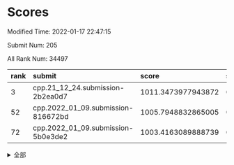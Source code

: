 # Scores

Modified Time: 2022-01-17 22:47:15

Submit Num: 205

All Rank Num: 34497

| rank |               submit               |       score        |       sigma        | pk_num |
| :--- | :--------------------------------- | :----------------- | :----------------- | :----- |
| 3    | cpp.21_12_24.submission-2b2ea0d7   | 1011.3473977943872 | 0.8061805247563041 | 669    |
| 52   | cpp.2022_01_09.submission-816672bd | 1005.7948832865005 | 0.7227064290505881 | 674    |
| 72   | cpp.2022_01_09.submission-5b0e3de2 | 1003.4163089888739 | 0.7131539183165816 | 669    |


<details>
<summary>全部</summary>

| rank |                 submit                 |       score        |       sigma        | pk_num |
| :--- | :------------------------------------- | :----------------- | :----------------- | :----- |
| 1    | gobigger.level_3.submission_level_3_43 | 1011.7047265428774 | 0.7938703863108032 | 671    |
| 2    | gobigger.level_3.submission_level_3_16 | 1011.4587305514635 | 0.7846757723388679 | 672    |
| 3    | cpp.21_12_24.submission-2b2ea0d7       | 1011.3473977943872 | 0.8061805247563041 | 669    |
| 4    | gobigger.level_3.submission_level_3_13 | 1011.269279954633  | 0.7647583282298355 | 681    |
| 5    | gobigger.level_3.submission_level_3_47 | 1011.2346761644018 | 0.7823156814052907 | 675    |
| 6    | gobigger.level_3.submission_level_3_48 | 1011.1275915850998 | 0.7587126741047981 | 671    |
| 7    | gobigger.level_3.submission_level_3_45 | 1011.0567578582267 | 0.7463299485875684 | 673    |
| 8    | gobigger.level_3.submission_level_3_32 | 1010.7919823061932 | 0.7475508380207141 | 673    |
| 9    | gobigger.level_3.submission_level_3_27 | 1010.7516903389746 | 0.7745632525153113 | 671    |
| 10   | gobigger.level_3.submission_level_3_9  | 1010.4978254164766 | 0.7537836541472294 | 675    |
| 11   | gobigger.level_3.submission_level_3_10 | 1010.4345718812264 | 0.7693521173490571 | 676    |
| 12   | gobigger.level_3.submission_level_3_26 | 1010.3311833600884 | 0.7489473120762763 | 682    |
| 13   | gobigger.level_3.submission_level_3_30 | 1010.2982391192711 | 0.7837477508418099 | 668    |
| 14   | gobigger.level_3.submission_level_3_5  | 1010.1854328972137 | 0.7605355978581977 | 679    |
| 15   | gobigger.level_3.submission_level_3_14 | 1010.145232131797  | 0.7727662697617661 | 678    |
| 16   | gobigger.level_3.submission_level_3_15 | 1010.1008097468261 | 0.7809668091694013 | 673    |
| 17   | gobigger.level_3.submission_level_3_11 | 1010.0804728127104 | 0.7642869034602687 | 674    |
| 18   | gobigger.level_3.submission_level_3_20 | 1010.0310024569675 | 0.7600371332008016 | 671    |
| 19   | gobigger.level_3.submission_level_3_21 | 1010.0202715736438 | 0.7355104121093878 | 677    |
| 20   | gobigger.level_3.submission_level_3_22 | 1009.9910300772211 | 0.7440478566545645 | 676    |
| 21   | gobigger.level_3.submission_level_3_8  | 1009.9038122742282 | 0.7637501410142961 | 671    |
| 22   | gobigger.level_3.submission_level_3_36 | 1009.8999150822452 | 0.7667564467253123 | 672    |
| 23   | gobigger.level_3.submission_level_3_35 | 1009.880848641257  | 0.7549591593234404 | 676    |
| 24   | gobigger.level_3.submission_level_3_25 | 1009.8598246460141 | 0.7506915089494234 | 676    |
| 25   | gobigger.level_3.submission_level_3_37 | 1009.8396693757613 | 0.7570177760408339 | 670    |
| 26   | gobigger.level_3.submission_level_3_33 | 1009.831460612758  | 0.7622049505750336 | 669    |
| 27   | gobigger.level_3.submission_level_3_40 | 1009.7928306637302 | 0.783838831077954  | 677    |
| 28   | gobigger.level_3.submission_level_3_41 | 1009.7582506285773 | 0.7555408769241206 | 672    |
| 29   | gobigger.level_3.submission_level_3_49 | 1009.6741677123961 | 0.7547910606060344 | 674    |
| 30   | gobigger.level_3.submission_level_3_1  | 1009.6430310657165 | 0.7729921644152613 | 674    |
| 31   | gobigger.level_3.submission_level_3_39 | 1009.6322645254024 | 0.7541435799517683 | 678    |
| 32   | gobigger.level_3.submission_level_3_28 | 1009.6120479232296 | 0.7502927848036459 | 676    |
| 33   | gobigger.level_3.submission_level_3_29 | 1009.597062237796  | 0.7514752092443672 | 674    |
| 34   | gobigger.level_3.submission_level_3_18 | 1009.5288738587985 | 0.7502937933199395 | 669    |
| 35   | gobigger.level_3.submission_level_3_2  | 1009.5227784392434 | 0.7525895783389474 | 674    |
| 36   | gobigger.level_3.submission_level_3_19 | 1009.5019484184273 | 0.780134650092542  | 675    |
| 37   | gobigger.level_3.submission_level_3_6  | 1009.4713630418943 | 0.7626895446504588 | 668    |
| 38   | gobigger.level_3.submission_level_3_0  | 1009.4270109245477 | 0.7431716078598558 | 672    |
| 39   | gobigger.level_3.submission_level_3_17 | 1009.3608467715569 | 0.7957885220727231 | 674    |
| 40   | gobigger.level_3.submission_level_3_46 | 1009.3467402685237 | 0.7429265121905327 | 672    |
| 41   | gobigger.level_3.submission_level_3_31 | 1009.2942701331428 | 0.7417897064221554 | 675    |
| 42   | gobigger.level_3.submission_level_3_44 | 1009.1333646826773 | 0.7448838654617365 | 672    |
| 43   | gobigger.level_3.submission_level_3_38 | 1009.0986124865682 | 0.7487225771066977 | 671    |
| 44   | gobigger.level_3.submission_level_3_24 | 1009.059930187778  | 0.766193881506966  | 673    |
| 45   | gobigger.level_3.submission_level_3_42 | 1008.9969783108917 | 0.7475175402669727 | 673    |
| 46   | gobigger.level_3.submission_level_3_23 | 1008.9553614771824 | 0.7443239426936052 | 673    |
| 47   | gobigger.level_3.submission_level_3_4  | 1008.9233319032907 | 0.7490627373883985 | 675    |
| 48   | gobigger.level_3.submission_level_3_12 | 1008.6306626047655 | 0.7566546200390911 | 677    |
| 49   | gobigger.level_3.submission_level_3_3  | 1008.6098512983723 | 0.7420285075952746 | 671    |
| 50   | gobigger.level_3.submission_level_3_34 | 1008.4674852133359 | 0.7483288027646645 | 676    |
| 51   | gobigger.level_3.submission_level_3_7  | 1008.0681594759818 | 0.7382694254754688 | 676    |
| 52   | cpp.2022_01_09.submission-816672bd     | 1005.7948832865005 | 0.7227064290505881 | 674    |
| 53   | gobigger.level_1.submission_level_1_46 | 1005.0767160039256 | 0.7125907713100437 | 676    |
| 54   | gobigger.level_1.submission_level_1_24 | 1004.6298047268607 | 0.7229642585294888 | 671    |
| 55   | gobigger.level_1.submission_level_1_9  | 1004.562038452696  | 0.7237267393643542 | 675    |
| 56   | gobigger.level_1.submission_level_1_23 | 1004.0553893958526 | 0.7187460884568837 | 676    |
| 57   | gobigger.level_1.submission_level_1_2  | 1003.9915673372853 | 0.7227370604954478 | 670    |
| 58   | gobigger.level_1.submission_level_1_10 | 1003.9236621969375 | 0.7274019284906078 | 677    |
| 59   | gobigger.level_1.submission_level_1_30 | 1003.9009108565748 | 0.712765126388478  | 673    |
| 60   | gobigger.level_1.submission_level_1_33 | 1003.7662057965717 | 0.7262903624956841 | 678    |
| 61   | gobigger.level_1.submission_level_1_4  | 1003.725937222917  | 0.7177660094884274 | 668    |
| 62   | gobigger.level_1.submission_level_1_31 | 1003.6900743603385 | 0.7144735849923287 | 675    |
| 63   | gobigger.level_1.submission_level_1_22 | 1003.6400119056142 | 0.7023132964357787 | 672    |
| 64   | gobigger.level_1.submission_level_1_8  | 1003.5902652723219 | 0.7123465296268677 | 676    |
| 65   | gobigger.level_1.submission_level_1_3  | 1003.574756388467  | 0.7133187571083116 | 676    |
| 66   | gobigger.level_1.submission_level_1_25 | 1003.561342457559  | 0.7144998006451874 | 675    |
| 67   | gobigger.level_1.submission_level_1_45 | 1003.5458996061782 | 0.712110378527833  | 674    |
| 68   | gobigger.level_1.submission_level_1_21 | 1003.5326244881841 | 0.7225438210331321 | 672    |
| 69   | gobigger.level_1.submission_level_1_42 | 1003.5203477488732 | 0.7167976548868874 | 670    |
| 70   | gobigger.level_1.submission_level_1_28 | 1003.4843464616862 | 0.7101294171097287 | 671    |
| 71   | gobigger.level_1.submission_level_1_35 | 1003.4593682946179 | 0.7112039261976644 | 672    |
| 72   | cpp.2022_01_09.submission-5b0e3de2     | 1003.4163089888739 | 0.7131539183165816 | 669    |
| 73   | gobigger.level_1.submission_level_1_38 | 1003.3617499754737 | 0.714484015006917  | 675    |
| 74   | gobigger.level_1.submission_level_1_37 | 1003.3333262784997 | 0.7219926683286404 | 674    |
| 75   | gobigger.level_1.submission_level_1_16 | 1003.2677357799782 | 0.7202315316177615 | 674    |
| 76   | gobigger.level_1.submission_level_1_11 | 1003.2175342037334 | 0.722310531933396  | 673    |
| 77   | gobigger.level_1.submission_level_1_7  | 1003.2029172596522 | 0.719652855236143  | 676    |
| 78   | gobigger.level_1.submission_level_1_15 | 1003.1328687115011 | 0.7103143319200693 | 674    |
| 79   | gobigger.level_1.submission_level_1_39 | 1003.1048147355182 | 0.7271341260428589 | 675    |
| 80   | gobigger.level_1.submission_level_1_26 | 1003.0958507082552 | 0.7117319701219681 | 666    |
| 81   | gobigger.level_1.submission_level_1_44 | 1003.0079262927079 | 0.706874851702097  | 676    |
| 82   | gobigger.level_1.submission_level_1_49 | 1002.9969080515048 | 0.7247762028583371 | 667    |
| 83   | gobigger.level_1.submission_level_1_47 | 1002.9856547951224 | 0.7234032337137475 | 676    |
| 84   | gobigger.level_1.submission_level_1_41 | 1002.979993063579  | 0.714181139010972  | 676    |
| 85   | gobigger.level_1.submission_level_1_32 | 1002.9068881322257 | 0.7147965209509556 | 670    |
| 86   | gobigger.level_1.submission_level_1_0  | 1002.8298306792752 | 0.7182450503682751 | 670    |
| 87   | gobigger.level_1.submission_level_1_43 | 1002.7967629456715 | 0.7108496786114771 | 673    |
| 88   | gobigger.level_1.submission_level_1_1  | 1002.7943123051674 | 0.7123379909199673 | 678    |
| 89   | gobigger.level_1.submission_level_1_20 | 1002.7735103204054 | 0.7069369141651763 | 671    |
| 90   | gobigger.level_1.submission_level_1_6  | 1002.6381591204025 | 0.7157054756099185 | 674    |
| 91   | gobigger.level_1.submission_level_1_48 | 1002.6326191255881 | 0.7241068356855809 | 675    |
| 92   | gobigger.level_1.submission_level_1_34 | 1002.6288272913978 | 0.7163874599914114 | 676    |
| 93   | gobigger.level_1.submission_level_1_18 | 1002.6152460410689 | 0.7128419192704714 | 669    |
| 94   | gobigger.level_1.submission_level_1_40 | 1002.5289985230586 | 0.7048469123537754 | 675    |
| 95   | gobigger.level_1.submission_level_1_13 | 1002.5105474870887 | 0.7143020842805731 | 673    |
| 96   | gobigger.level_1.submission_level_1_14 | 1002.3575554360547 | 0.718219658184982  | 669    |
| 97   | gobigger.level_1.submission_level_1_17 | 1002.2939117932284 | 0.7132743789119692 | 668    |
| 98   | gobigger.level_1.submission_level_1_19 | 1002.2729626594469 | 0.7058699980596306 | 671    |
| 99   | gobigger.level_1.submission_level_1_12 | 1002.2621242328319 | 0.7197243569289138 | 672    |
| 100  | gobigger.level_1.submission_level_1_27 | 1002.1941125676718 | 0.7158686582158572 | 677    |
| 101  | gobigger.level_1.submission_level_1_29 | 1002.0537545843824 | 0.7138712789830268 | 670    |
| 102  | gobigger.level_1.submission_level_1_36 | 1002.0101994621837 | 0.7009720137091807 | 674    |
| 103  | gobigger.level_1.submission_level_1_5  | 1001.1583594429355 | 0.7083979653038304 | 669    |
| 104  | gobigger.random.submission_random_9    | 997.9430138849829  | 0.698884435974258  | 674    |
| 105  | gobigger.random.submission_random_44   | 997.0217946222056  | 0.7005236322611051 | 670    |
| 106  | gobigger.random.submission_random_40   | 996.9853764380119  | 0.7050866403234822 | 672    |
| 107  | gobigger.random.submission_random_35   | 996.844099896386   | 0.7052944042294992 | 670    |
| 108  | gobigger.random.submission_random_23   | 996.7761223145227  | 0.7096119962474748 | 674    |
| 109  | gobigger.random.submission_random_34   | 996.7004178244482  | 0.7103139160164212 | 674    |
| 110  | gobigger.random.submission_random_31   | 996.7001651174314  | 0.7049570545150332 | 675    |
| 111  | gobigger.random.submission_random_33   | 996.6534900948521  | 0.7074340721045642 | 671    |
| 112  | gobigger.random.submission_random_39   | 996.6329038162525  | 0.7243150402603475 | 671    |
| 113  | gobigger.random.submission_random_10   | 996.4934387201158  | 0.6908092975235    | 669    |
| 114  | gobigger.random.submission_random_36   | 996.4096646925257  | 0.703742448022021  | 670    |
| 115  | gobigger.random.submission_random_2    | 996.3778930156183  | 0.7051036618988343 | 676    |
| 116  | gobigger.random.submission_random_6    | 996.36895362433    | 0.6965271517152878 | 675    |
| 117  | gobigger.random.submission_random_25   | 996.2031391832517  | 0.6960421333693854 | 669    |
| 118  | gobigger.random.submission_random_37   | 996.1865403575413  | 0.7090749231786793 | 672    |
| 119  | gobigger.random.submission_random_13   | 996.1737637452534  | 0.7188024237515773 | 671    |
| 120  | gobigger.random.submission_random_38   | 996.1078103413477  | 0.7234049374315273 | 669    |
| 121  | gobigger.random.submission_random_26   | 996.0896036168544  | 0.7100858143597237 | 673    |
| 122  | gobigger.random.submission_random_1    | 995.9619109020555  | 0.7088039482012461 | 674    |
| 123  | gobigger.random.submission_random_12   | 995.9606880401416  | 0.7103392847436945 | 674    |
| 124  | gobigger.random.submission_random_41   | 995.9292242111406  | 0.7082781327306527 | 671    |
| 125  | gobigger.random.submission_random_17   | 995.9166407780779  | 0.7062407837539848 | 676    |
| 126  | gobigger.random.submission_random_43   | 995.8685947041064  | 0.7126931441403599 | 674    |
| 127  | gobigger.random.submission_random_47   | 995.8024478188834  | 0.71283274622245   | 672    |
| 128  | gobigger.random.submission_random_49   | 995.8010550218988  | 0.717829986207431  | 673    |
| 129  | gobigger.random.submission_random_29   | 995.7212609062954  | 0.7042704054790041 | 676    |
| 130  | gobigger.random.submission_random_11   | 995.7080272972273  | 0.6948816358412602 | 674    |
| 131  | gobigger.random.submission_random_15   | 995.7055928826517  | 0.6990655430334073 | 673    |
| 132  | gobigger.random.submission_random_27   | 995.691888473185   | 0.7293110985360874 | 669    |
| 133  | gobigger.random.submission_random_48   | 995.6590993894313  | 0.7066465340884346 | 673    |
| 134  | gobigger.random.submission_random_14   | 995.636106572985   | 0.7062159465060512 | 677    |
| 135  | gobigger.random.submission_random_32   | 995.6352290149355  | 0.7147162718644312 | 668    |
| 136  | gobigger.random.submission_random_5    | 995.6169864338109  | 0.6991653699422095 | 672    |
| 137  | gobigger.random.submission_random_19   | 995.6073882594297  | 0.7244546036139047 | 674    |
| 138  | gobigger.random.submission_random_18   | 995.5550011356538  | 0.7074655063534452 | 673    |
| 139  | gobigger.random.submission_random_0    | 995.5136760033     | 0.7126142076561608 | 672    |
| 140  | gobigger.random.submission_random_42   | 995.4546654653232  | 0.7085724183892075 | 675    |
| 141  | gobigger.random.submission_random_45   | 995.4132109625015  | 0.7162174967234631 | 672    |
| 142  | gobigger.random.submission_random_22   | 995.3895923322584  | 0.7053072098641074 | 669    |
| 143  | gobigger.random.submission_random_28   | 995.3352159428382  | 0.7118053313549307 | 670    |
| 144  | gobigger.random.submission_random_21   | 995.3320658055226  | 0.7039433136114208 | 672    |
| 145  | gobigger.random.submission_random_16   | 995.2985366171531  | 0.7194264572018235 | 671    |
| 146  | gobigger.random.submission_random_30   | 995.2770634483159  | 0.6998311478640838 | 673    |
| 147  | gobigger.random.submission_random_20   | 995.1926423886022  | 0.721817964920947  | 670    |
| 148  | gobigger.level_2.submission_level_2_45 | 995.1674968494395  | 0.7216812625995405 | 672    |
| 149  | gobigger.random.submission_random_24   | 994.9672178596934  | 0.7131327605993207 | 679    |
| 150  | gobigger.random.submission_random_7    | 994.9304343698767  | 0.7217337626562541 | 676    |
| 151  | gobigger.random.submission_random_46   | 994.8211721141083  | 0.7193999040266474 | 675    |
| 152  | gobigger.level_2.submission_level_2_41 | 994.7433736617804  | 0.7063254743193491 | 667    |
| 153  | gobigger.random.submission_random_4    | 994.6868846460002  | 0.7188606748208399 | 672    |
| 154  | gobigger.random.submission_random_3    | 994.5032346878744  | 0.7062563025632513 | 676    |
| 155  | gobigger.level_2.submission_level_2_25 | 994.3194369209165  | 0.7134300406987544 | 674    |
| 156  | gobigger.level_2.submission_level_2_1  | 994.2949690372998  | 0.7272150039187169 | 671    |
| 157  | gobigger.random.submission_random_8    | 994.0484506292852  | 0.7369247465268598 | 678    |
| 158  | gobigger.level_2.submission_level_2_6  | 993.8599792345144  | 0.7300176988387852 | 673    |
| 159  | gobigger.level_2.submission_level_2_20 | 993.7170938512244  | 0.7317671912992018 | 670    |
| 160  | gobigger.level_2.submission_level_2_22 | 993.3815899528339  | 0.7442650942864731 | 671    |
| 161  | gobigger.level_2.submission_level_2_42 | 993.1801830066402  | 0.7303447979633124 | 677    |
| 162  | gobigger.level_2.submission_level_2_2  | 993.0931706124907  | 0.7281692310869129 | 673    |
| 163  | gobigger.level_2.submission_level_2_15 | 993.0541073722492  | 0.737603485756771  | 675    |
| 164  | gobigger.level_2.submission_level_2_30 | 993.0111972591117  | 0.7447553589982387 | 676    |
| 165  | gobigger.level_2.submission_level_2_13 | 993.0089498534953  | 0.7435660901247395 | 673    |
| 166  | gobigger.level_2.submission_level_2_3  | 992.8749244891268  | 0.7280884241502686 | 668    |
| 167  | gobigger.level_2.submission_level_2_7  | 992.8544561654118  | 0.7165870693617072 | 679    |
| 168  | gobigger.level_2.submission_level_2_44 | 992.8240082229906  | 0.7327658425162279 | 674    |
| 169  | gobigger.level_2.submission_level_2_48 | 992.7622577073205  | 0.7477772243850442 | 673    |
| 170  | gobigger.level_2.submission_level_2_0  | 992.7445775403665  | 0.7449494127152406 | 666    |
| 171  | gobigger.level_2.submission_level_2_39 | 992.7063772285751  | 0.73688545318954   | 675    |
| 172  | gobigger.level_2.submission_level_2_46 | 992.6083834955008  | 0.7354047182789535 | 671    |
| 173  | gobigger.level_2.submission_level_2_28 | 992.5807766702313  | 0.7296465538390875 | 671    |
| 174  | gobigger.level_2.submission_level_2_16 | 992.3861875266768  | 0.7470005191452652 | 669    |
| 175  | gobigger.level_2.submission_level_2_12 | 992.3763810309066  | 0.7545124477608331 | 670    |
| 176  | gobigger.level_2.submission_level_2_4  | 992.2992434458614  | 0.752171387247803  | 668    |
| 177  | gobigger.level_2.submission_level_2_35 | 992.160932573488   | 0.7426325550490026 | 669    |
| 178  | gobigger.level_2.submission_level_2_18 | 992.1332830243891  | 0.7336551543574295 | 677    |
| 179  | gobigger.level_2.submission_level_2_14 | 992.0860985182021  | 0.7485613449140346 | 677    |
| 180  | gobigger.level_2.submission_level_2_34 | 991.9384682299833  | 0.7329613342260429 | 670    |
| 181  | gobigger.level_2.submission_level_2_33 | 991.883307980166   | 0.7527473599984912 | 672    |
| 182  | gobigger.level_2.submission_level_2_37 | 991.8738501982621  | 0.7383916244761161 | 672    |
| 183  | gobigger.level_2.submission_level_2_40 | 991.8690688785687  | 0.7406996406820312 | 673    |
| 184  | gobigger.level_2.submission_level_2_24 | 991.8205141948342  | 0.7418046885606578 | 678    |
| 185  | gobigger.level_2.submission_level_2_27 | 991.8029243639719  | 0.7502007042710845 | 673    |
| 186  | gobigger.level_2.submission_level_2_38 | 991.7889431362395  | 0.7490483838714519 | 675    |
| 187  | gobigger.level_2.submission_level_2_29 | 991.7870847221509  | 0.7588642065246924 | 676    |
| 188  | gobigger.level_2.submission_level_2_26 | 991.766920338358   | 0.7496228855870896 | 674    |
| 189  | gobigger.level_2.submission_level_2_43 | 991.5886633819966  | 0.7471077965768709 | 670    |
| 190  | gobigger.level_2.submission_level_2_9  | 991.5007101278563  | 0.7429514745946497 | 678    |
| 191  | gobigger.level_2.submission_level_2_36 | 991.475153368258   | 0.7370192747895179 | 674    |
| 192  | gobigger.level_2.submission_level_2_21 | 991.4076408730924  | 0.7459009753497431 | 672    |
| 193  | gobigger.level_2.submission_level_2_47 | 991.4074769012303  | 0.7542588542588292 | 675    |
| 194  | gobigger.level_2.submission_level_2_23 | 991.3891328820993  | 0.7358703170089224 | 672    |
| 195  | gobigger.level_2.submission_level_2_32 | 991.1035922725397  | 0.7683498791515739 | 674    |
| 196  | gobigger.level_2.submission_level_2_11 | 990.9725289038216  | 0.7550202254952288 | 676    |
| 197  | gobigger.level_2.submission_level_2_31 | 990.8791577202119  | 0.7679202136703926 | 672    |
| 198  | gobigger.level_2.submission_level_2_10 | 990.8234652986508  | 0.7591437954833831 | 672    |
| 199  | gobigger.level_2.submission_level_2_5  | 990.7314907927438  | 0.7541779250836846 | 676    |
| 200  | gobigger.level_2.submission_level_2_49 | 990.6664625114418  | 0.7672989434313117 | 677    |
| 201  | gobigger.level_2.submission_level_2_8  | 990.5368613642584  | 0.783202649626632  | 671    |
| 202  | gobigger.level_2.submission_level_2_17 | 990.4881018798467  | 0.7560263648662621 | 675    |
| 203  | gobigger.level_2.submission_level_2_19 | 988.9064112959838  | 0.7758448858020224 | 672    |
| 204  | gobigger.none.submission_none_0        | 978.699039238135   | 1.2230661233453544 | 674    |
| 205  | gobigger.none.submission_none_1        | 977.9588983355632  | 1.2942626526975685 | 675    |

</details>